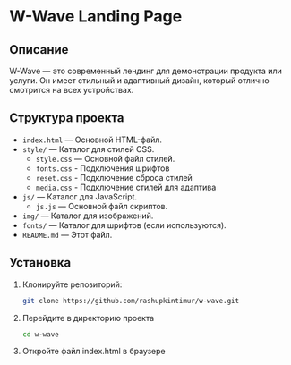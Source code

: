 # W-Wave Landing Page

## Описание

W-Wave — это современный лендинг для демонстрации продукта или услуги. Он имеет стильный и адаптивный дизайн, который отлично смотрится на всех устройствах.

## Структура проекта

- `index.html` — Основной HTML-файл.
- `style/` — Каталог для стилей CSS.
  - `style.css` — Основной файл стилей.
  - `fonts.css` - Подключения шрифтов
  - `reset.css` - Подключение сброса стилей
  - `media.css` - Подключение стилей для адаптива
- `js/` — Каталог для JavaScript.
  - `js.js` — Основной файл скриптов.
- `img/` — Каталог для изображений.
- `fonts/` — Каталог для шрифтов (если используются).
- `README.md` — Этот файл.

## Установка

1. Клонируйте репозиторий:

   ```bash
   git clone https://github.com/rashupkintimur/w-wave.git

2. Перейдите в директорию проекта

    ```bash
    cd w-wave

3. Откройте файл index.html в браузере
